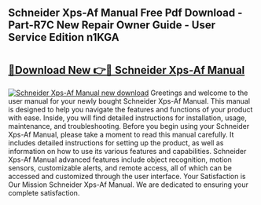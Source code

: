 ## Schneider Xps-Af Manual Free Pdf Download - Part-R7C New Repair Owner Guide - User Service Edition n1KGA

# <h2><a href="http://cf18059.oget.top/?id=Schneider+Xps-Af+Manual">🔗Download New 👉🔴 Schneider Xps-Af Manual</a></h2>

[![Schneider Xps-Af Manual new download](https://i.imgur.com/5g1atiW.png)](http://cf18059.oget.top/?id=Schneider+Xps-Af+Manual)
Greetings and welcome to the user manual for your newly bought Schneider Xps-Af Manual. This manual is designed to help you navigate the features and functions of your product with ease. Inside, you will find detailed instructions for installation, usage, maintenance, and troubleshooting. Before you begin using your Schneider Xps-Af Manual, please take a moment to read this manual carefully. It includes detailed instructions for setting up the product, as well as information on how to use its various features and capabilities. Schneider Xps-Af Manual advanced features include object recognition, motion sensors, customizable alerts, and remote access, all of which can be accessed and customized through the user interface. Your Satisfaction is Our Mission Schneider Xps-Af Manual. We are dedicated to ensuring your complete satisfaction.

